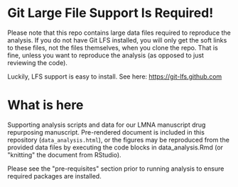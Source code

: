 # Git Large File Support Is Required!

Please note that this repo contains large data files required to reproduce 
the analysis. If you do not have Git LFS installed, you will only get the 
soft links to these files, not the files themselves, when you clone the 
repo. That is fine, unless you want to reproduce the analysis (as opposed 
to just reviewing the code).

Luckily, LFS support is easy to install. See here: https://git-lfs.github.com

# What is here

Supporting analysis scripts and data for our LMNA manuscript drug repurposing 
manuscript. Pre-rendered document is included in this repository 
(`data_analysis.html`), or the figures may be reproduced from the provided data 
files by executing the code blocks in  data_analysis.Rmd 
(or "knitting" the document from RStudio). 

Please see the "pre-requisites" section prior to running analysis to ensure 
required packages are installed. 
